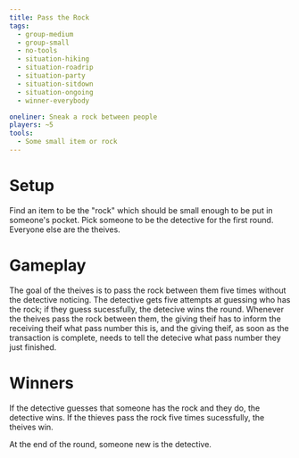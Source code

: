 ```yaml
---
title: Pass the Rock
tags:
  - group-medium
  - group-small
  - no-tools
  - situation-hiking
  - situation-roadrip
  - situation-party
  - situation-sitdown
  - situation-ongoing
  - winner-everybody

oneliner: Sneak a rock between people
players: ~5
tools:
  - Some small item or rock
---
```

# Setup
Find an item to be the "rock" which should be small enough to be put in someone's pocket. Pick someone to be the detective for the first round. Everyone else are the theives.

# Gameplay
The goal of the theives is to pass the rock between them five times without the detective noticing. The detective gets five attempts at guessing who has the rock; if they guess sucessfully, the detecive wins the round. Whenever the theives pass the rock between them, the giving theif has to inform the receiving theif what pass number this is, and the giving theif, as soon as the transaction is complete, needs to tell the detecive what pass number they just finished.

# Winners
If the detective guesses that someone has the rock and they do, the detective wins. If the thieves pass the rock five times sucessfully, the theives win.

At the end of the round, someone new is the detective.

